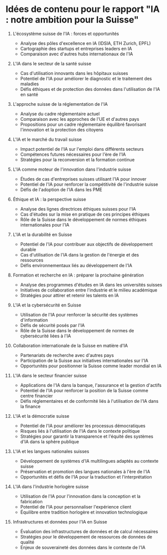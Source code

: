 # Idées de contenu pour le rapport "IA : notre ambition pour la Suisse"

1. L'écosystème suisse de l'IA : forces et opportunités
   - Analyse des pôles d'excellence en IA (IDSIA, ETH Zurich, EPFL)
   - Cartographie des startups et entreprises leaders en IA
   - Comparaison avec d'autres hubs internationaux de l'IA

2. L'IA dans le secteur de la santé suisse
   - Cas d'utilisation innovants dans les hôpitaux suisses
   - Potentiel de l'IA pour améliorer le diagnostic et le traitement des maladies
   - Défis éthiques et de protection des données dans l'utilisation de l'IA en santé

3. L'approche suisse de la réglementation de l'IA
   - Analyse du cadre réglementaire actuel
   - Comparaison avec les approches de l'UE et d'autres pays
   - Propositions pour un cadre réglementaire équilibré favorisant l'innovation et la protection des citoyens

4. L'IA et le marché du travail suisse
   - Impact potentiel de l'IA sur l'emploi dans différents secteurs
   - Compétences futures nécessaires pour l'ère de l'IA
   - Stratégies pour la reconversion et la formation continue

5. L'IA comme moteur de l'innovation dans l'industrie suisse
   - Études de cas d'entreprises suisses utilisant l'IA pour innover
   - Potentiel de l'IA pour renforcer la compétitivité de l'industrie suisse
   - Défis de l'adoption de l'IA dans les PME

6. Éthique et IA : la perspective suisse
   - Analyse des lignes directrices éthiques suisses pour l'IA
   - Cas d'études sur la mise en pratique de ces principes éthiques
   - Rôle de la Suisse dans le développement de normes éthiques internationales pour l'IA

7. L'IA et la durabilité en Suisse
   - Potentiel de l'IA pour contribuer aux objectifs de développement durable
   - Cas d'utilisation de l'IA dans la gestion de l'énergie et des ressources
   - Défis environnementaux liés au développement de l'IA

8. Formation et recherche en IA : préparer la prochaine génération
   - Analyse des programmes d'études en IA dans les universités suisses
   - Initiatives de collaboration entre l'industrie et le milieu académique
   - Stratégies pour attirer et retenir les talents en IA

9. L'IA et la cybersécurité en Suisse
   - Utilisation de l'IA pour renforcer la sécurité des systèmes d'information
   - Défis de sécurité posés par l'IA
   - Rôle de la Suisse dans le développement de normes de cybersécurité liées à l'IA

10. Collaboration internationale de la Suisse en matière d'IA
    - Partenariats de recherche avec d'autres pays
    - Participation de la Suisse aux initiatives internationales sur l'IA
    - Opportunités pour positionner la Suisse comme leader mondial en IA

11. L'IA dans le secteur financier suisse
    - Applications de l'IA dans la banque, l'assurance et la gestion d'actifs
    - Potentiel de l'IA pour renforcer la position de la Suisse comme centre financier
    - Défis réglementaires et de conformité liés à l'utilisation de l'IA dans la finance

12. L'IA et la démocratie suisse
    - Potentiel de l'IA pour améliorer les processus démocratiques
    - Risques liés à l'utilisation de l'IA dans le contexte politique
    - Stratégies pour garantir la transparence et l'équité des systèmes d'IA dans la sphère publique

13. L'IA et les langues nationales suisses
    - Développement de systèmes d'IA multilingues adaptés au contexte suisse
    - Préservation et promotion des langues nationales à l'ère de l'IA
    - Opportunités et défis de l'IA pour la traduction et l'interprétation

14. L'IA dans l'industrie horlogère suisse
    - Utilisation de l'IA pour l'innovation dans la conception et la fabrication
    - Potentiel de l'IA pour personnaliser l'expérience client
    - Équilibre entre tradition horlogère et innovation technologique

15. Infrastructures et données pour l'IA en Suisse
    - Évaluation des infrastructures de données et de calcul nécessaires
    - Stratégies pour le développement de ressources de données de qualité
    - Enjeux de souveraineté des données dans le contexte de l'IA
